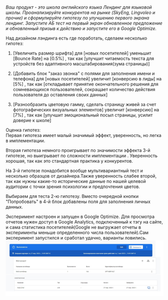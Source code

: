
*Ваш продукт - это школа английского языка Лендинг для языковой школы. Проанализируйте
конкурентов на рынке (SkyEng, Lingvoleo и прочие) и сформулируйте гипотезу по
улучшению первого экрана лендинг. Запустите АБ тест на первый экран обновленное
предложение и обновленный призыв к действию и запустите его в Google Optimize.*  

Над дизайном лэндинга есть где поработать, сделаем несколько гипотез:
1) [Увеличить размер шрифта] для [новых посетителей] уменьшит [Bounce Rate] на [0.5%] , так как [улучшит читаемость текста для устройств без адаптивного масштабирования(зума страницы)]

2) [Добавить блок "заказ звонка" с полями для заполнения имени и телефона] для [новых посетителей] увеличит [конверсию в лиды] на [5%] , так как [откладывает принятие окончательного решения для сомневающихся пользователей, сокращает количество действия пользователя до оставления своих данных]

3) [Разнообразить цветовую гамму, сделать страницу живей за счет фотографических визуальных элементов] увеличит [конверсию] на [7%] , так как [улучшит эмоциональный посыл страницы, усилит доверие к школе]

Оценка гипотез:  
Первая гипотеза  имеет малый значимый эффект, уверенность, но легка в имплементации.  

Вторая гипотеза немного проигрывает по значимости эффекта 3-й гипотезе, но выигрывает по сложности имплементации . Уверенность хорошая, так как это стандартная практика у конкурентов.

На 3-й гипотезе понадобится вообще мультивариантный тест и несколько образцов от дизайнера.Также уверенность слабее второй, так как нужны какие-то исторические данные по нашей целевой аудитории с точки зрения психологии и предпочтения цветов. 

Выбираем для теста 2-ю гипотезу.
Вместо очередной кнопки "Попробовать" в 4-й блок добавлены поля для заполнения личных данных.

Эксперимент настроен и запущен в Google Optimize. Для просмотра отчетов нужен доступ в Google Analytics, подключенный к тэгу на сайте, и сама статистика посетителей(Google не выгружает отчеты в эксперименты меньше определенного числа пользователей).Сам эксперимент запустился и сработал удачно, варианты ловились.  
![эксперимент внутри Google Optimize](experiment_container.jpg)
